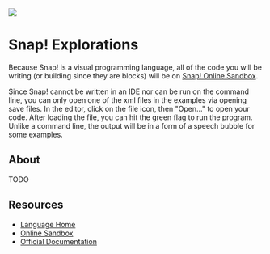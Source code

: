 <img src="https://raw.githubusercontent.com/rtoal/polyglot/master/docs/resources/snap-logo-64.png">

# Snap! Explorations

Because Snap! is a visual programming language, all of the code you will be writing (or building since they are blocks) will be on [Snap! Online Sandbox](https://snap.berkeley.edu/snap/snap.html).

Since Snap! cannot be written in an IDE nor can be run on the command line, you can only open one of the xml files in the examples via opening save files. In the editor, click on the file icon, then "Open..." to open your code. After loading the file, you can hit the green flag to run the program. Unlike a command line, the output will be in a form of a speech bubble for some examples.

## About

TODO

## Resources

- [Language Home](https://snap.berkeley.edu/)
- [Online Sandbox](https://snap.berkeley.edu/snap/snap.html)
- [Official Documentation](https://snap.berkeley.edu/snap/help/SnapManual.pdf)
